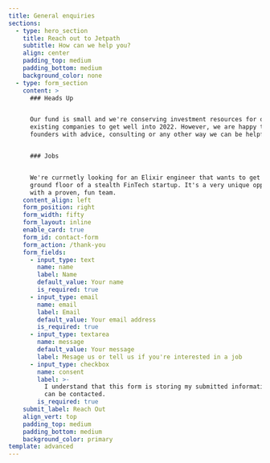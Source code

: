 ```yaml
---
title: General enquiries
sections:
  - type: hero_section
    title: Reach out to Jetpath
    subtitle: How can we help you?
    align: center
    padding_top: medium
    padding_bottom: medium
    background_color: none
  - type: form_section
    content: >
      ### Heads Up


      Our fund is small and we're conserving investment resources for our
      existing companies to get well into 2022. However, we are happy to help
      founders with advice, consulting or any other way we can be helpful.


      ### Jobs


      We're currnetly looking for an Elixir engineer that wants to get it on the
      ground floor of a stealth FinTech startup. It's a very unique opportunity
      with a proven, fun team. 
    content_align: left
    form_position: right
    form_width: fifty
    form_layout: inline
    enable_card: true
    form_id: contact-form
    form_action: /thank-you
    form_fields:
      - input_type: text
        name: name
        label: Name
        default_value: Your name
        is_required: true
      - input_type: email
        name: email
        label: Email
        default_value: Your email address
        is_required: true
      - input_type: textarea
        name: message
        default_value: Your message
        label: Mesage us or tell us if you're interested in a job
      - input_type: checkbox
        name: consent
        label: >-
          I understand that this form is storing my submitted information so I
          can be contacted.
        is_required: true
    submit_label: Reach Out
    align_vert: top
    padding_top: medium
    padding_bottom: medium
    background_color: primary
template: advanced
---
```

